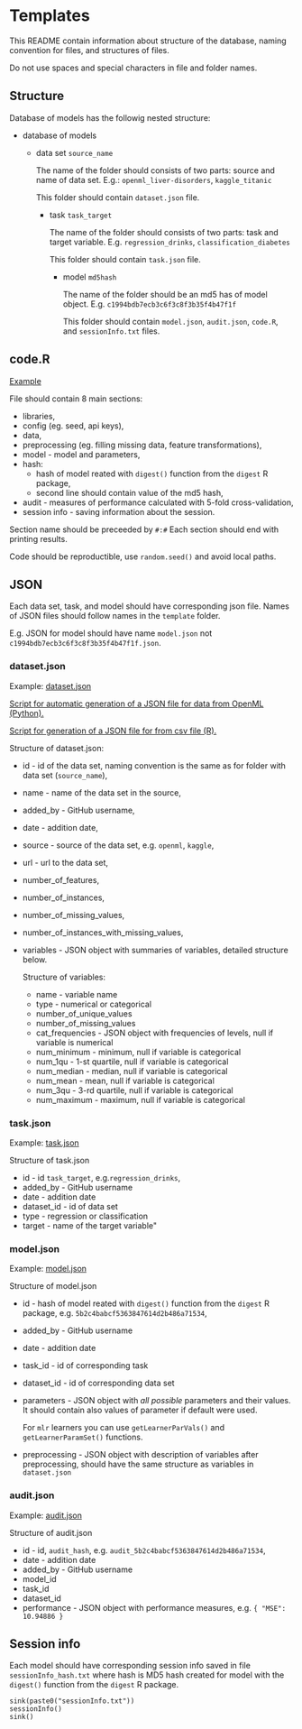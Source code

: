 # Templates

This README contain information about structure of the database, naming convention for files, and structures of files.

Do not use spaces and special characters in file and folder names.

## Structure 

Database of models has the followig nested structure:

- database of models 

  - data set `source_name`
  
      The name of the folder should consists of two parts: source and name of data set.
      E.g.: `openml_liver-disorders`, `kaggle_titanic`
      
      This folder should contain `dataset.json` file.

      - task `task_target`
      
        The name of the folder should consists of two parts: task and target variable.
        E.g. `regression_drinks`, `classification_diabetes`
        
        This folder should contain `task.json` file.

        - model `md5hash`
      
          The name of the folder should be an md5 has of model object.
          E.g. `c1994bdb7ecb3c6f3c8f3b35f4b47f1f`
          
          This folder should contain `model.json`, `audit.json`, `code.R`, and `sessionInfo.txt` files.


## code.R

[Example](code.R)

File should contain 8 main sections: 

* libraries,
* config (eg. seed, api keys),
* data,
* preprocessing (eg. filling missing data, feature transformations),
* model - model and parameters,
* hash:
    - hash of model reated with `digest()` function from the `digest` R package,
    - second line should contain value of the md5 hash,
* audit - measures of performance calculated with 5-fold cross-validation,
* session info - saving information about the session.

Section name should be preceeded by `#:#`
Each section should end with printing results.

Code should be reproductible, use `random.seed()` and avoid local paths.

## JSON

Each data set, task, and model should have corresponding json file. Names of JSON files should follow names in the `template` folder.

E.g. JSON for model should have name `model.json` not `c1994bdb7ecb3c6f3c8f3b35f4b47f1f.json`.

### dataset.json

Example: [dataset.json](dataset.json)

[Script for automatic generation of a JSON file for data from OpenML (Python).](/scripts/generate_dataset_json_siemashko.ipynb)

[Script for generation of a JSON file for from csv file (R).](/scripts/generate_dataset_json_hubertbaniecki.R)

Structure of dataset.json:
- id - id of the data set, naming convention is the same as for folder with data set (`source_name`),
- name - name of the data set in the source,
- added_by - GitHub username,
- date - addition date,
- source - source of the data set, e.g. `openml`, `kaggle`,
- url - url to the data set,
- number_of_features,
- number_of_instances,
- number_of_missing_values,
- number_of_instances_with_missing_values,
- variables - JSON object with summaries of variables, detailed structure below.
    
    Structure of variables:
    - name - variable name
    - type -  numerical or categorical
    - number_of_unique_values
    - number_of_missing_values
    - cat_frequencies - JSON object with frequencies of levels, null if variable is numerical
    - num_minimum - minimum, null if variable is categorical 
    - num_1qu - 1-st quartile, null if variable is categorical
    - num_median - median, null if variable is categorical
    - num_mean - mean, null if variable is categorical
    - num_3qu - 3-rd quartile, null if variable is categorical
    - num_maximum - maximum, null if variable is categorical

### task.json

Example: [task.json](task.json)

Structure of task.json
- id - id `task_target`, e.g.`regression_drinks`,
- added_by - GitHub username
- date - addition date
- dataset_id - id of data set
- type - regression or classification
- target - name of the target variable"

### model.json

Example: [model.json](model.json)

Structure of model.json
- id -  hash of model reated with `digest()` function from the `digest` R package, e.g. `5b2c4babcf5363847614d2b486a71534`,
-	added_by - GitHub username
-	date - addition date
-	task_id - id of corresponding task
-	dataset_id - id of corresponding data set
-	parameters - JSON object with *all possible* parameters and their values. It should contain also values of parameter if default were used.

    For `mlr` learners you can use `getLearnerParVals()` and `getLearnerParamSet()` functions.  
- preprocessing - JSON object with description of variables after preprocessing, should have the same structure as variables in `dataset.json`


### audit.json

Example: [audit.json](audit.json)

Structure of audit.json
- id - id, `audit_hash`, e.g. `audit_5b2c4babcf5363847614d2b486a71534`,
- date - addition date
- added_by - GitHub username
- model_id 
- task_id
- dataset_id
- performance - JSON object with performance measures, e.g. 
      ```
      {
        "MSE":  10.94886
      }
      ```
      
## Session info

Each model should have corresponding session info saved in file `sessionInfo_hash.txt` where hash is MD5 hash created for model with the `digest()` function from the `digest` R package.

```{r}
sink(paste0("sessionInfo.txt"))
sessionInfo()
sink()
```
